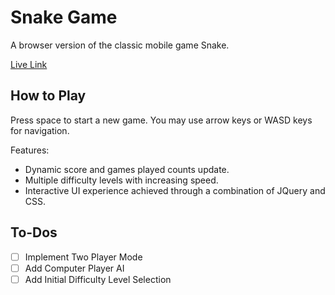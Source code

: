 # Snake Game

A browser version of the classic mobile game Snake.

[Live Link](http://petrgazarov.github.io/Snake)

## How to Play

Press space to start a new game. You may use arrow keys or WASD keys for navigation.

Features:
* Dynamic score and games played counts update.
* Multiple difficulty levels with increasing speed.
* Interactive UI experience achieved through a combination of JQuery and CSS.

## To-Dos

- [ ] Implement Two Player Mode
- [ ] Add Computer Player AI
- [ ] Add Initial Difficulty Level Selection
